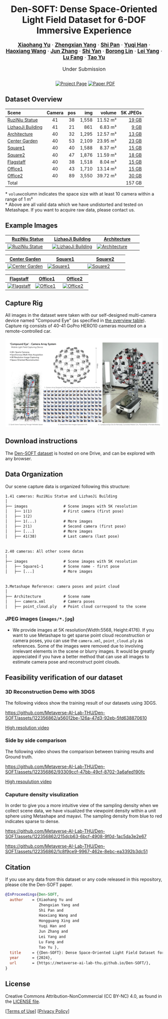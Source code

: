 <div align="center">
  <h1>Den-SOFT: Dense Space-Oriented Light Field Dataset for 6-DOF Immersive Experience </h1>

  <p style="font-size:1.2em">
    <a href=""><strong>Xiaohang Yu</strong></a> ·
    <a href=""><strong>Zhengxian Yang</strong></a> ·
    <a href=""><strong>Shi Pan</strong></a> ·
    <a href=""><strong>Yuqi Han</strong></a> ·
    <a href=""><strong>Haoxiang Wang</strong></a> ·
    <a href=""><strong>Jun Zhang</strong></a> ·
    <a href=""><strong>Shi Yan</strong></a> ·
    <a href=""><strong>Borong Lin</strong></a> ·
    <a href=""><strong>Lei Yang</strong></a> ·
    <a href=""><strong>Lu Fang</strong></a> ·
    <a href="https://ytrock.com"><strong>Tao Yu</strong></a>
  </p>
  <p align="center" style="font-size:16px">Under Submission</p>


  <p align="center" style="margin: 2em auto;">
    <a href='https://metaverse-ai-lab-thu.github.io/Den-SOFT/' style='padding-left: 0.5rem;'><img src='https://img.shields.io/badge/Den--SOFT-Project_page-orange?style=flat&logo=databricks&logoColor=orange/' alt='Project Page'></a>
    <a href='https://arxiv.org/abs/2311.02542'><img src='https://img.shields.io/badge/arXiv-Paper_PDF-red?style=flat&logo=arXiv&logoColor=green' alt='Paper PDF'></a>
    <!--<a href='https://dl.acm.org/doi/10.1145/3592106'><img src='https://img.shields.io/badge/Paper-PDF-green?style=flat&logo=arXiv&logoColor=green' alt='DOI'></a>
    <a href='https://youtu.be/GdvxgsITZOw'><img src='https://img.shields.io/badge/YouTube-Video-red?style=flat&logo=YouTube&logoColor=red' alt='YouTube Video'></a>-->
  </p>
</div>

## Dataset Overview

Scene                               |           Camera          |            pos            |            img           |           volume          |       5K&nbsp;JPEGs 
:-----------------------------------| :------------------------:| :------------------------:| ------------------------:| -------------------------:|---------------------------:
[RuziNiu Statue][Ruziniu_index]     |            41             |            38             |          1,558           |          11.52 m&sup3;    |[19&nbsp;GB][Ruziniu_index] 
[LizhaoJi Building][Lizhaoji_index] |            41             |            21             |            861           |           6.83 m&sup3;    |[9&nbsp;GB ][Lizhaoji_index] 
[Architecture][Architecture_index]  |            40             |            32             |          1,295           |          12.57 m&sup3;    |[13&nbsp;GB][Architecture_index] 
[Center Garden][CenterGarden_index] |            40             |            53             |          2,109           |          23.95 m&sup3;    |[23&nbsp;GB][CenterGarden_index]
[Square1][Square1_index]            |            40             |            40             |          1,588           |           8.37 m&sup3;    |[15&nbsp;GB][Square1_index] 
[Square2][Square2_index]            |            40             |            47             |          1,876           |          11.59 m&sup3;    |[18&nbsp;GB][Square2_index] 
[Flagstaff][Flagstaff_index]        |            40             |            38             |          1,518           |           8.04 m&sup3;    |[15&nbsp;GB][Flagstaff_index]  
[Office1][Office1_index]            |            40             |            43             |          1,710           |          13.14 m&sup3;    |[15&nbsp;GB][Office1_index]
[Office2][Office2_index]            |            40             |            89             |          3,550           |           39.72 m&sup3;   |[30&nbsp;GB][Office2_index]
Total                               |                                                                                                                                 |     |       |    |157&nbsp;GB |  

\* `volume`column indicates the space size with at least 10 camera within a range of 1 m&sup3;  
\* Above are all valid data which we have undistorted and tested on Metashape. If you want to acquire raw data, please contact us.

[Ruziniu_index]: https://onedrive.live.com/?authkey=%21AHkhjVX1B8Ktzuk&cid=32A0E05ACDEA165D&id=32A0E05ACDEA165D%217095&parId=32A0E05ACDEA165D%217088&o=OneUp
[Lizhaoji_index]: https://onedrive.live.com/?authkey=%21AHkhjVX1B8Ktzuk&cid=32A0E05ACDEA165D&id=32A0E05ACDEA165D%217089&parId=32A0E05ACDEA165D%217088&o=OneUp
[Architecture_index]: https://onedrive.live.com/?authkey=%21AHkhjVX1B8Ktzuk&cid=32A0E05ACDEA165D&id=32A0E05ACDEA165D%217094&parId=32A0E05ACDEA165D%217088&o=OneUp
[CenterGarden_index]: https://onedrive.live.com/?authkey=%21AHkhjVX1B8Ktzuk&cid=32A0E05ACDEA165D&id=32A0E05ACDEA165D%217097&parId=32A0E05ACDEA165D%217088&o=OneUp
[Square1_index]: https://onedrive.live.com/?authkey=%21AHkhjVX1B8Ktzuk&cid=32A0E05ACDEA165D&id=32A0E05ACDEA165D%217090&parId=32A0E05ACDEA165D%217088&o=OneUp
[Square2_index]: https://onedrive.live.com/?authkey=%21AHkhjVX1B8Ktzuk&cid=32A0E05ACDEA165D&id=32A0E05ACDEA165D%217093&parId=32A0E05ACDEA165D%217088&o=OneUp
[Flagstaff_index]: https://onedrive.live.com/?authkey=%21AHkhjVX1B8Ktzuk&cid=32A0E05ACDEA165D&id=32A0E05ACDEA165D%217092&parId=32A0E05ACDEA165D%217088&o=OneUp
[Office1_index]: https://onedrive.live.com/?authkey=%21AHkhjVX1B8Ktzuk&cid=32A0E05ACDEA165D&id=32A0E05ACDEA165D%217091&parId=32A0E05ACDEA165D%217088&o=OneUp
[Office2_index]: https://onedrive.live.com/?authkey=%21AHkhjVX1B8Ktzuk&cid=32A0E05ACDEA165D&id=32A0E05ACDEA165D%217096&parId=32A0E05ACDEA165D%217088&o=OneUp


## Example Images

<table>
<thead>
  <tr>
    <th><a href="https://onedrive.live.com/?authkey=%21AHkhjVX1B8Ktzuk&cid=32A0E05ACDEA165D&id=32A0E05ACDEA165D%217095&parId=32A0E05ACDEA165D%217088&o=OneUp">RuziNiu Statue</a></th>
    <th><a href="https://onedrive.live.com/?authkey=%21AHkhjVX1B8Ktzuk&cid=32A0E05ACDEA165D&id=32A0E05ACDEA165D%217089&parId=32A0E05ACDEA165D%217088&o=OneUp">LizhaoJi Building</a></th>
    <th><a href="https://onedrive.live.com/?authkey=%21AHkhjVX1B8Ktzuk&cid=32A0E05ACDEA165D&id=32A0E05ACDEA165D%217094&parId=32A0E05ACDEA165D%217088&o=OneUp">Architecture</a></th>
  </tr>
</thead>
<tbody>
  <tr>
    <td width="33%"> <a href="https://onedrive.live.com/?authkey=%21AHkhjVX1B8Ktzuk&cid=32A0E05ACDEA165D&id=32A0E05ACDEA165D%217095&parId=32A0E05ACDEA165D%217088&o=OneUp"> <img src="static/images/media/RuziNiu Statue.jpg" alt="RuziNiu Statue" alt="RuziNiu Statue"> </a> </td>
    <td width="33%"> <a href="https://onedrive.live.com/?authkey=%21AHkhjVX1B8Ktzuk&cid=32A0E05ACDEA165D&id=32A0E05ACDEA165D%217089&parId=32A0E05ACDEA165D%217088&o=OneUp"> <img src="static/images/media/LizhaoJi Building.jpg" alt="LizhaoJi Building" alt="LizhaoJi Building"> </a> </td>
    <td width="33%"> <a href="https://onedrive.live.com/?authkey=%21AHkhjVX1B8Ktzuk&cid=32A0E05ACDEA165D&id=32A0E05ACDEA165D%217094&parId=32A0E05ACDEA165D%217088&o=OneUp"> <img src="static/images/media/Architecture.jpg" alt="Architecture" alt="Architecture"> </a> </td>
  </tr>
</tbody>
</table>

<table>
<thead>
  <tr>
    <th><a href="https://onedrive.live.com/?authkey=%21AHkhjVX1B8Ktzuk&cid=32A0E05ACDEA165D&id=32A0E05ACDEA165D%217097&parId=32A0E05ACDEA165D%217088&o=OneUp">Center Garden</a></th>
    <th><a href="https://onedrive.live.com/?authkey=%21AHkhjVX1B8Ktzuk&cid=32A0E05ACDEA165D&id=32A0E05ACDEA165D%217090&parId=32A0E05ACDEA165D%217088&o=OneUp">Square1</a></th>
    <th><a href="https://onedrive.live.com/?authkey=%21AHkhjVX1B8Ktzuk&cid=32A0E05ACDEA165D&id=32A0E05ACDEA165D%217093&parId=32A0E05ACDEA165D%217088&o=OneUp">Square2</a></th>
  </tr>
</thead>
<tbody>
  <tr>
    <td width="33%"> <a href="https://onedrive.live.com/?authkey=%21AHkhjVX1B8Ktzuk&cid=32A0E05ACDEA165D&id=32A0E05ACDEA165D%217097&parId=32A0E05ACDEA165D%217088&o=OneUp"> <img src="static/images/media/Center Garden.jpg" alt="Center Garden" alt="Center Garden"> </a> </td>
    <td width="33%"> <a href="https://onedrive.live.com/?authkey=%21AHkhjVX1B8Ktzuk&cid=32A0E05ACDEA165D&id=32A0E05ACDEA165D%217090&parId=32A0E05ACDEA165D%217088&o=OneUp"> <img src="static/images/media/Square1.jpg" alt="Square1" alt="Square1"> </a> </td>
    <td width="33%"> <a href="https://onedrive.live.com/?authkey=%21AHkhjVX1B8Ktzuk&cid=32A0E05ACDEA165D&id=32A0E05ACDEA165D%217093&parId=32A0E05ACDEA165D%217088&o=OneUp"> <img src="static/images/media/Square2.jpg" alt="Square2" alt="Square2"> </a> </td>
  </tr>
</tbody>
</table>

<table>
<thead>
  <tr>
    <th><a href="https://onedrive.live.com/?authkey=%21AHkhjVX1B8Ktzuk&cid=32A0E05ACDEA165D&id=32A0E05ACDEA165D%217092&parId=32A0E05ACDEA165D%217088&o=OneUp">Flagstaff</a></th>
    <th><a href="https://onedrive.live.com/?authkey=%21AHkhjVX1B8Ktzuk&cid=32A0E05ACDEA165D&id=32A0E05ACDEA165D%217091&parId=32A0E05ACDEA165D%217088&o=OneUp">Office1</a></th>
    <th><a href="https://onedrive.live.com/?authkey=%21AHkhjVX1B8Ktzuk&cid=32A0E05ACDEA165D&id=32A0E05ACDEA165D%217096&parId=32A0E05ACDEA165D%217088&o=OneUp">Office2</a></th>
  </tr>
</thead>
<tbody>
  <tr>
    <td width="33%"> <a href="https://onedrive.live.com/?authkey=%21AHkhjVX1B8Ktzuk&cid=32A0E05ACDEA165D&id=32A0E05ACDEA165D%217092&parId=32A0E05ACDEA165D%217088&o=OneUp"> <img src="static/images/media/Flagstaff.jpg" alt="Flagstaff" alt="Flagstaff"> </a> </td>
    <td width="33%"> <a href="https://onedrive.live.com/?authkey=%21AHkhjVX1B8Ktzuk&cid=32A0E05ACDEA165D&id=32A0E05ACDEA165D%217091&parId=32A0E05ACDEA165D%217088&o=OneUp"> <img src="static/images/media/Office1.jpg" alt="Office1" alt="Office1"> </a> </td>
    <td width="33%"> <a href="https://onedrive.live.com/?authkey=%21AHkhjVX1B8Ktzuk&cid=32A0E05ACDEA165D&id=32A0E05ACDEA165D%217096&parId=32A0E05ACDEA165D%217088&o=OneUp"> <img src="static/images/media/Office2.jpg" alt="Office2" alt="Office2"> </a> </td>
  </tr>
</tbody>
</table>

## Capture Rig

All images in the dataset were taken with our self-designed multi-camera device named "Compound Eye"  (as specified in [the overview table](#dataset-overview)). Capture rig consists of  40-41 GoPro HERO10 cameras mounted on a remote-controlled car.

![Capture rig model](static/images/capture%20rig.jpg)

## Download instructions

The [Den-SOFT dataset](https://onedrive.live.com/?authkey=%21AHkhjVX1B8Ktzuk&id=32A0E05ACDEA165D%217088&cid=32A0E05ACDEA165D) is hosted on one Drive, and can be explored with any browser.

## Data Organization

Our scene capture data is organized following this structure:
```
1.41 cameras: RuziNiu Statue and LizhaoJi Building
│
├── images                # Scene images with 5K resolution
│   ├── 1(1)              # First camera (first pose)
│   ├── 1(2)              
│   ├── 1(...)            # More images
│   ├── 2(1)              # Second camera (first pose)
│   ├── [...]             # More images
│   ├── 41(38)            # Last camera (last pose)


2.40 cameras: All other scene datas
│
├── images                # Scene images with 5K resolution
│   ├── Square1-1         # Scene name - first pose
│   ├── [...]             # More images


3.Metashape Reference: camera poses and point cloud
│
├── Architecture          # Scene name
│   ├── camera.xml        # Camera poses
│   ├── point_cloud.ply   # Point cloud correspond to the scene

```


### JPEG images (`images/*.jpg`)

* We provide images at 5K resolution(Width:5568, Height:4176). If you want to use Metashape to get sparse point cloud reconstruction or camera poses, you can use the  `camera.xml`, `point_cloud.ply` as references. Some of the images were removed due to involving irrelevant elements in the scene or blurry images. It would be greatly appreciated if you have a better method that can use all images to estimate camera pose and reconstruct point clouds.

## Feasibility verification of our dataset

### 3D Reconstruction Demo with 3DGS

The following videos show the training result of our datasets using 3DGS.



https://github.com/Metaverse-AI-Lab-THU/Den-SOFT/assets/122356862/a56012be-126a-47d3-92eb-5fd638870610


[High resolution video](https://cloud.tsinghua.edu.cn/f/0ecde282f3fa4a0cb892/)


### Side by side comparison 

The following video shows the comparison between training results and Ground truth.



https://github.com/Metaverse-AI-Lab-THU/Den-SOFT/assets/122356862/93309ccf-47bb-49cf-8702-3a6afed190fc



[High resoulution video](https://cloud.tsinghua.edu.cn/f/22ddd702f6644f77bc69/)

### Caputure density visulization

In order to give you a more intuitive view of the sampling density when we collect scene data, we have visualized the viewpoint density within a unit sphere using Metashape and mayavi. The sampling density from blue to red indicates sparse to dense.



https://github.com/Metaverse-AI-Lab-THU/Den-SOFT/assets/122356862/215dcb63-6bcf-4908-9f0d-1ac5da3e2e67




https://github.com/Metaverse-AI-Lab-THU/Den-SOFT/assets/122356862/1c8f9ce9-9967-462e-8ebc-ea3392b3dc51




## Citation
If you use any data from this dataset or any code released in this repository, please cite the Den-SOFT paper.

```bibtex
@InProceedings{Den-SOFT,
  author    = {Xiaohang Yu and
               Zhengxian Yang and
               Shi Pan and
               Haoxiang Wang and
               Hongguang Xing and
               Yuqi Han and
               Jun Zhang and
               Lei Yang and
               Lu Fang and
               Tao Yu },
  title     = {{Den-SOFT}: Dense Space-Oriented Light Field Dataset for 6-DOF Immersive Experience},
  year      = {2024},
  url       = {https://metaverse-ai-lab-thu.github.io/Den-SOFT/},
}
```

## License
Creative Commons Attribution-NonCommercial (CC BY-NC) 4.0,
as found in the [LICENSE file](LICENSE).

[[Terms of Use](https://opensource.fb.com/legal/terms/)]
[[Privacy Policy](https://opensource.fb.com/legal/privacy)]
